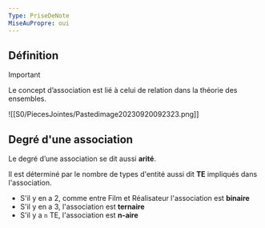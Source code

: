 ```yaml
---
Type: PriseDeNote
MiseAuPropre: oui
---
```

## Définition
>[!important]
>Le concept d’association est lié à celui de relation dans la théorie des ensembles.

![[S0/PiecesJointes/Pastedimage20230920092323.png]]

## Degré d'une association
Le degré d’une association se dit aussi **arité**.

Il est déterminé par le nombre de types d'entité aussi dit **TE** impliqués dans l'association.

- S'il y en a 2, comme entre Film et Réalisateur l'association est **binaire**
- S'il y en a 3, l'association est **ternaire**
- S'il y a `n` TE, l'association est **n-aire**
